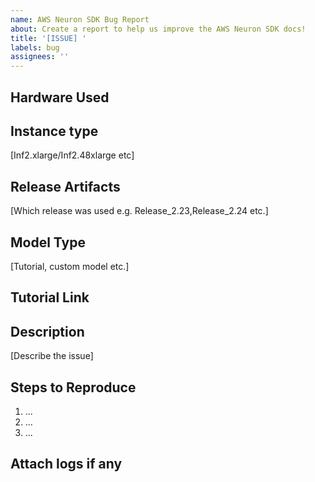 ```yaml
---
name: AWS Neuron SDK Bug Report
about: Create a report to help us improve the AWS Neuron SDK docs!
title: '[ISSUE] '
labels: bug
assignees: ''
---
```

## Hardware Used


## Instance type

[Inf2.xlarge/Inf2.48xlarge etc]

## Release Artifacts


[Which release was used e.g. Release_2.23,Release_2.24 etc.]

## Model Type

[Tutorial, custom model etc.]

## Tutorial Link

## Description

[Describe the issue]

## Steps to Reproduce

1. ...
2. ...
3. ...


## Attach logs if any
